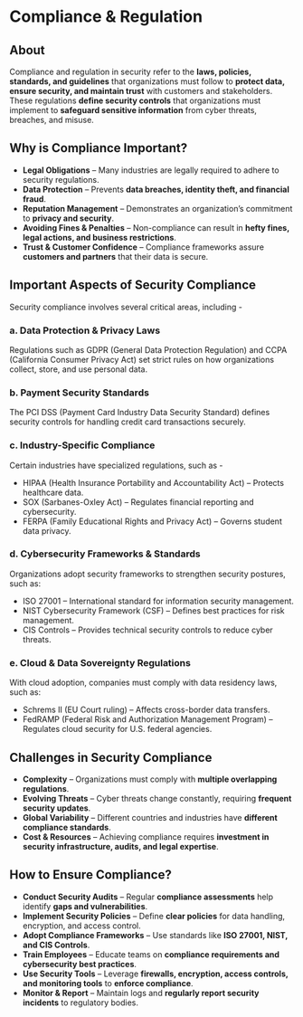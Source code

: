 # Compliance & Regulation

## About

Compliance and regulation in security refer to the **laws, policies, standards, and guidelines** that organizations must follow to **protect data, ensure security, and maintain trust** with customers and stakeholders. These regulations **define security controls** that organizations must implement to **safeguard sensitive information** from cyber threats, breaches, and misuse.

## Why is Compliance Important?

* **Legal Obligations** – Many industries are legally required to adhere to security regulations.
* **Data Protection** – Prevents **data breaches, identity theft, and financial fraud**.
* **Reputation Management** – Demonstrates an organization’s commitment to **privacy and security**.
* **Avoiding Fines & Penalties** – Non-compliance can result in **hefty fines, legal actions, and business restrictions**.
* **Trust & Customer Confidence** – Compliance frameworks assure **customers and partners** that their data is secure.

## Important Aspects of Security Compliance

Security compliance involves several critical areas, including -

### **a. Data Protection & Privacy Laws**

Regulations such as GDPR (General Data Protection Regulation) and CCPA (California Consumer Privacy Act) set strict rules on how organizations collect, store, and use personal data.

### **b. Payment Security Standards**

The PCI DSS (Payment Card Industry Data Security Standard) defines security controls for handling credit card transactions securely.

### **c. Industry-Specific Compliance**

Certain industries have specialized regulations, such as -

* HIPAA (Health Insurance Portability and Accountability Act) – Protects healthcare data.
* SOX (Sarbanes-Oxley Act) – Regulates financial reporting and cybersecurity.
* FERPA (Family Educational Rights and Privacy Act) – Governs student data privacy.

### **d. Cybersecurity Frameworks & Standards**

Organizations adopt security frameworks to strengthen security postures, such as:

* ISO 27001 – International standard for information security management.
* NIST Cybersecurity Framework (CSF) – Defines best practices for risk management.
* CIS Controls – Provides technical security controls to reduce cyber threats.

### **e. Cloud & Data Sovereignty Regulations**

With cloud adoption, companies must comply with data residency laws, such as:

* Schrems II (EU Court ruling) – Affects cross-border data transfers.
* FedRAMP (Federal Risk and Authorization Management Program) – Regulates cloud security for U.S. federal agencies.

## Challenges in Security Compliance

* **Complexity** – Organizations must comply with **multiple overlapping regulations**.
* **Evolving Threats** – Cyber threats change constantly, requiring **frequent security updates**.
* **Global Variability** – Different countries and industries have **different compliance standards**.
* **Cost & Resources** – Achieving compliance requires **investment in security infrastructure, audits, and legal expertise**.

## How to Ensure Compliance?

* **Conduct Security Audits** – Regular **compliance assessments** help identify **gaps and vulnerabilities**.
* **Implement Security Policies** – Define **clear policies** for data handling, encryption, and access control.
* **Adopt Compliance Frameworks** – Use standards like **ISO 27001, NIST, and CIS Controls**.
* **Train Employees** – Educate teams on **compliance requirements and cybersecurity best practices**.
* **Use Security Tools** – Leverage **firewalls, encryption, access controls, and monitoring tools** to **enforce compliance**.
* **Monitor & Report** – Maintain logs and **regularly report security incidents** to regulatory bodies.

###
